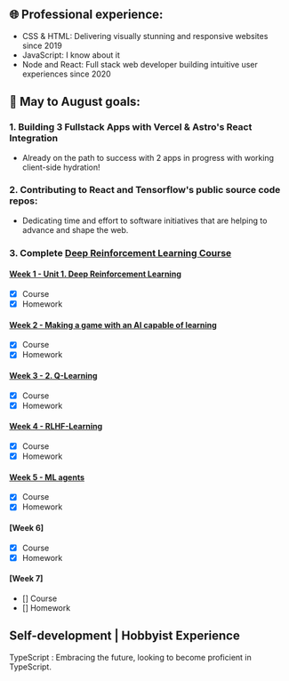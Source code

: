 ## 🌐 Professional experience:
*  CSS & HTML: Delivering visually stunning and responsive websites since 2019
*  JavaScript: I know about it
*  Node and React: Full stack web developer building intuitive user experiences since 2020

## 🎯 May to August goals:

### 1. Building 3 Fullstack Apps with Vercel & Astro's React Integration
- Already on the path to success with 2 apps in progress with working client-side hydration!

### 2. Contributing to React and Tensorflow's public source code repos: 
- Dedicating time and effort to software initiatives that are helping to advance and shape the web.

### 3. Complete  [Deep Reinforcement Learning Course](https://huggingface.co/learn/deep-rl-course/unit1/summary?fw=pt)

#### [Week 1 - Unit 1. Deep Reinforcement Learning](https://huggingface.co/learn/deep-rl-course/unit1/introduction?fw=pt)
- [x] Course
- [x] Homework

#### [Week 2 - Making a game with an AI capable of learning](https://huggingface.co/learn/deep-rl-course/unitbonus1/introduction?fw=pt)
- [x] Course
- [x] Homework

#### [Week 3 - 2. Q-Learning](https://huggingface.co/learn/deep-rl-course/unit2/introduction?fw=pt)
- [x] Course
- [x] Homework

#### [Week 4 - RLHF-Learning](https://huggingface.co/learn/deep-rl-course/unit4/introduction?fw=pt)
- [x] Course
- [x] Homework
  
#### [Week 5 - ML agents](https://huggingface.co/learn/deep-rl-course/unit5/introduction?fw=pt)
- [x] Course
- [x] Homework

#### [Week 6]
- [x] Course
- [x] Homework
#### [Week 7]
- [] Course
- [] Homework
## Self-development | Hobbyist Experience
TypeScript : Embracing the future, looking to become proficient in TypeScript.

